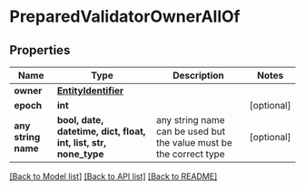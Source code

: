 # PreparedValidatorOwnerAllOf


## Properties
Name | Type | Description | Notes
------------ | ------------- | ------------- | -------------
**owner** | [**EntityIdentifier**](EntityIdentifier.md) |  | 
**epoch** | **int** |  | [optional] 
**any string name** | **bool, date, datetime, dict, float, int, list, str, none_type** | any string name can be used but the value must be the correct type | [optional]

[[Back to Model list]](../README.md#documentation-for-models) [[Back to API list]](../README.md#documentation-for-api-endpoints) [[Back to README]](../README.md)


